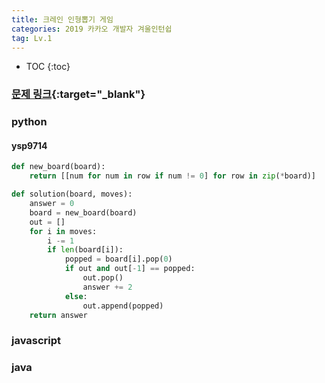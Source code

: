 ```yaml
---
title: 크레인 인형뽑기 게임
categories: 2019 카카오 개발자 겨울인턴쉽 
tag: Lv.1
---
```


- TOC
  {:toc}

### [문제 링크](https://programmers.co.kr/learn/courses/30/lessons/64061){:target="\_blank"}

### python

#### ysp9714

```python
def new_board(board):
    return [[num for num in row if num != 0] for row in zip(*board)]

def solution(board, moves):
    answer = 0
    board = new_board(board)
    out = []
    for i in moves:
        i -= 1
        if len(board[i]):
            popped = board[i].pop(0)
            if out and out[-1] == popped:
                out.pop()
                answer += 2
            else:
                out.append(popped)
    return answer
```


### javascript

### java

